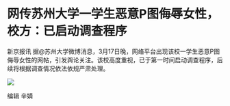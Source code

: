 # 网传苏州大学一学生恶意P图侮辱女性，校方：已启动调查程序

新京报讯
据@苏州大学微博消息，3月17日晚，网络平台出现该校一学生恶意P图侮辱女性的网帖，引发舆论关注。该校高度重视，已于第一时间启动调查程序，后续将根据调查情况依法依规严肃处理。

![](https://inews.gtimg.com/om_bt/O73gsEycZYX1Bc9umnV5NZ5eF0sHxSpa8DbDg1nL86XQYAA/1000)

编辑 辛婧

